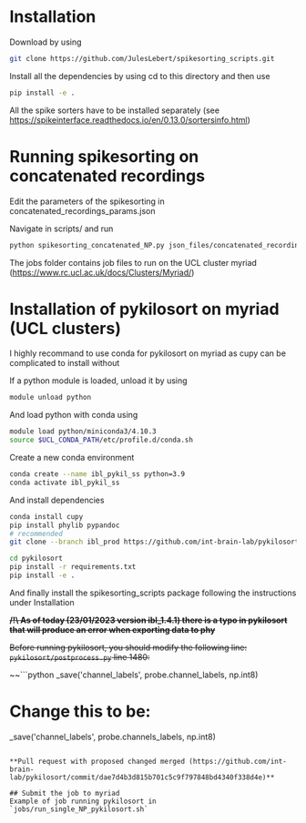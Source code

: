 # Installation

Download by using

```bash
git clone https://github.com/JulesLebert/spikesorting_scripts.git
```

Install all the dependencies by using cd to this directory and then use

```bash
pip install -e .
```

All the spike sorters have to be installed separately (see https://spikeinterface.readthedocs.io/en/0.13.0/sortersinfo.html)

# Running spikesorting on concatenated recordings

Edit the parameters of the spikesorting in concatenated_recordings_params.json

Navigate in scripts/ and run

```bash
python spikesorting_concatenated_NP.py json_files/concatenated_recordings_params.json
```

The jobs folder contains job files to run on the UCL cluster myriad (https://www.rc.ucl.ac.uk/docs/Clusters/Myriad/)


# Installation of pykilosort on myriad (UCL clusters)

I highly recommand to use conda for pykilosort on myriad as cupy can be complicated to install without

If a python module is loaded, unload it by using

```bash   
module unload python
```

And load python with conda using

```bash
module load python/miniconda3/4.10.3
source $UCL_CONDA_PATH/etc/profile.d/conda.sh
```

Create a new conda environment

```bash
conda create --name ibl_pykil_ss python=3.9
conda activate ibl_pykil_ss
```

And install dependencies

```bash
conda install cupy
pip install phylib pypandoc
# recommended
git clone --branch ibl_prod https://github.com/int-brain-lab/pykilosort

cd pykilosort
pip install -r requirements.txt
pip install -e .
```

And finally install the spikesorting_scripts package following the instructions under Installation

~~**/!\ As of today (23/01/2023 version ibl_1.4.1) there is a typo in pykilosort that will produce an error when exporting data to phy**~~

~~Before running pykilosort, you should modify the following line:
`pykilosort/postprocess.py` line 1480:~~

~~```python
_save('channel_labels', probe.channel_labels, np.int8)
# Change this to be:
_save('channel_labels', probe.channels_labels, np.int8)
```~~

**Pull request with proposed changed merged (https://github.com/int-brain-lab/pykilosort/commit/dae7d4b3d815b701c5c9f797848bd4340f338d4e)**

## Submit the job to myriad
Example of job running pykilosort in `jobs/run_single_NP_pykilosort.sh`
